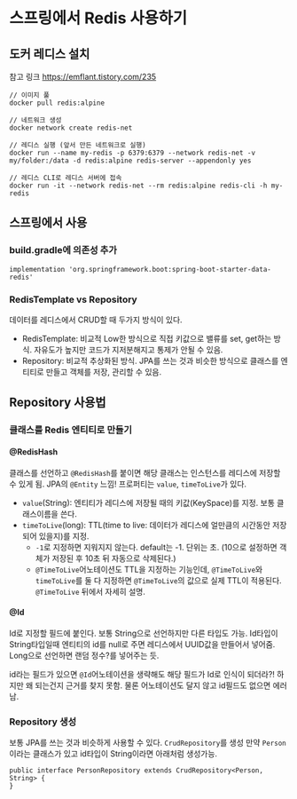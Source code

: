 # 스프링에서 Redis 사용하기

## 도커 레디스 설치

참고 링크 https://emflant.tistory.com/235

```
// 이미지 풀
docker pull redis:alpine

// 네트워크 생성
docker network create redis-net

// 레디스 실행 (앞서 만든 네트워크로 실행)
docker run --name my-redis -p 6379:6379 --network redis-net -v my/folder:/data -d redis:alpine redis-server --appendonly yes

// 레디스 CLI로 레디스 서버에 접속
docker run -it --network redis-net --rm redis:alpine redis-cli -h my-redis
```

## 스프링에서 사용

### build.gradle에 의존성 추가
```
implementation 'org.springframework.boot:spring-boot-starter-data-redis'
```

### RedisTemplate vs Repository
데이터를 레디스에서 CRUD할 때 두가지 방식이 있다.
- RedisTemplate: 비교적 Low한 방식으로 직접 키값으로 밸류를 set, get하는 방식. 자유도가 높지만 코드가 지저분해지고 통제가 안될 수 있음.
- Repository: 비교적 추상화된 방식. JPA를 쓰는 것과 비슷한 방식으로 클래스를 엔티티로 만들고 객체를 저장, 관리할 수 있음. 

## Repository 사용법

### 클래스를 Redis 엔티티로 만들기

#### @RedisHash
클래스를 선언하고 `@RedisHash`를 붙이면 해당 클래스는 인스턴스를 레디스에 저장할 수 있게 됨. JPA의 `@Entity` 느낌!
프로퍼티는 `value`, `timeToLive`가 있다. 
- `value`(String): 엔티티가 레디스에 저장될 때의 키값(KeySpace)를 지정. 보통 클래스이름을 쓴다.
- `timeToLive`(long): TTL(time to live: 데이터가 레디스에 얼만큼의 시간동안 저장되어 있을지)를 지정.
  - `-1`로 지정하면 지워지지 않는다. default는 -1. 단위는 초. (10으로 설정하면 객체가 저장된 후 10초 뒤 자동으로 삭제된다.)
  - `@TimeToLive`어노테이션도 TTL을 지정하는 기능인데, `@TimeToLive`와 `timeToLive`를 둘 다 지정하면 `@TimeToLive`의 값으로 실제 TTL이 적용된다. `@TimeToLive` 뒤에서 자세히 설명.

#### @Id
Id로 지정할 필드에 붙인다. 보통 String으로 선언하지만 다른 타입도 가능.
Id타입이 String타입일때 엔티티의 id를 null로 주면 레디스에서 UUID값을 만들어서 넣어줌.
Long으로 선언하면 랜덤 정수?를 넣어주는 듯.

id라는 필드가 있으면 `@Id`어노테이션을 생략해도 해당 필드가 Id로 인식이 되더라?! 하지만 왜 되는건지 근거를 찾지 못함.
물론 어노테이션도 달지 않고 id필드도 없으면 에러남.

### Repository 생성
보통 JPA를 쓰는 것과 비슷하게 사용할 수 있다. `CrudRepository`를 생성
만약 `Person`이라는 클래스가 있고 id타입이 String이라면 아래처럼 생성가능.
```
public interface PersonRepository extends CrudRepository<Person, String> {
}
```

